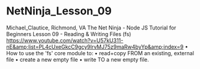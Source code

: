 # NetNinja_Lesson_09
Michael_Clautice, Richmond, VA The Net Ninja - Node JS Tutorial for Beginners  Lesson 09 - Reading &amp; Writing Files (fs)  https://www.youtube.com/watch?v=U57kU311-nE&amp;list=PL4cUxeGkcC9gcy9lrvMJ75z9maRw4byYp&amp;index=9  • How to use the 'fs' core module to:   • read+copy FROM an existing, external file  • create a new empty file  • write TO a new empty file.
